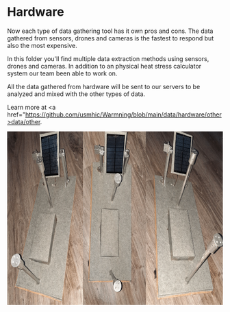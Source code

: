# Hardware
Now each type of data gathering tool has it own pros and cons. The data gathered from sensors, drones and cameras is the fastest to respond but also the most expensive.

In this folder you'll find multiple data extraction methods using sensors, drones and cameras. In addition to an physical heat stress calculator system our team been able to work on.

All the data gathered from hardware will be sent to our servers to be analyzed and mixed with the other types of data.

Learn more at <a href="https://github.com/usmhic/Warmning/blob/main/data/hardware/other>data/other</a>.

<p align="center">
  <img width="720" height="405" src="https://github.com/usmhic/Warmning/blob/main/res/img/sensor_prototype/sensor.png">
</p>
